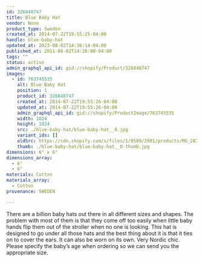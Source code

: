 ```yaml
---
id: 326840747
title: Blue Baby Hat
vendor: None
product_type: Sweden
created_at: 2014-07-22T19:55:25-04:00
handle: blue-baby-hat
updated_at: 2023-08-02T14:36:14-04:00
published_at: 2011-06-02T14:28:00-04:00
tags: ""
status: active
admin_graphql_api_id: gid://shopify/Product/326840747
images:
  - id: 763745535
    alt: Blue Baby Hat
    position: 1
    product_id: 326840747
    created_at: 2014-07-22T19:55:26-04:00
    updated_at: 2014-07-22T19:55:26-04:00
    admin_graphql_api_id: gid://shopify/ProductImage/763745535
    width: 1024
    height: 1024
    src: ./blue-baby-hat/blue-baby-hat__0.jpg
    variant_ids: []
    oldSrc: https://cdn.shopify.com/s/files/1/0589/2901/products/MG_2834.jpeg?v=1406073326
    thumb: ./blue-baby-hat/blue-baby-hat__0-thumb.jpg
dimensions: 6" x 6"
dimensions_array:
  - 6"
  - 6"
materials: Cotton
materials_array:
  - Cotton
provenance: SWEDEN

---
```


There are a billion baby hats out there in all different sizes and shapes. The problem with most of them is that they come off too easily when little baby hands flip them out of the stroller when no one is looking. This hat is designed to go under all those hats and the best thing about it is that it ties on to cover the ears. It can also be worn on its own. Very Nordic chic. Please specify the baby’s age when ordering so we can send you the appropriate size.
